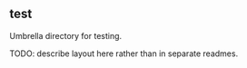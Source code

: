 ## test

Umbrella directory for testing.

TODO: describe layout here rather than in separate readmes.
